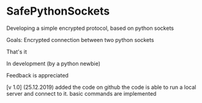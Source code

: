# SafePythonSockets
Developing a simple encrypted protocol, based on python sockets

Goals: Encrypted connection between two python sockets

That's it

In development (by a python newbie)

Feedback is appreciated 

[v 1.0] (25.12.2019)
        added the code on github
        the code is able to run a local server and connect to it.
        basic commands are implemented
 
